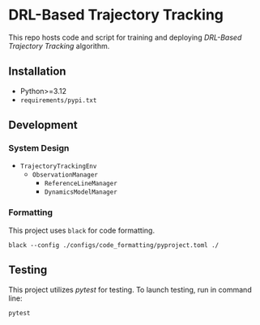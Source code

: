 # DRL-Based Trajectory Tracking

This repo hosts code and script for training and deploying *DRL-Based Trajectory Tracking* algorithm.

## Installation

- Python>=3.12
- `requirements/pypi.txt`

## Development

### System Design

- `TrajectoryTrackingEnv`
    - `ObservationManager`
        - `ReferenceLineManager`
        - `DynamicsModelManager`

### Formatting

This project uses `black` for code formatting.

```
black --config ./configs/code_formatting/pyproject.toml ./
```

## Testing

This project utilizes *pytest* for testing. To launch testing, run in command line:

```
pytest
```
